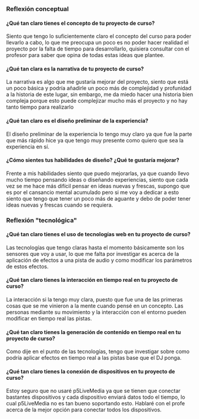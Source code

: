 ### Reflexión conceptual

#### ¿Qué tan claro tienes el concepto de tu proyecto de curso?

Siento que tengo lo suficientemente claro el concepto del curso para poder llevarlo a cabo, lo que me preocupa un poco es no poder hacer realidad el proyecto por la falta de tiempo para desarrollarlo, quisiera consultar con el profesor para saber que opina de todas estas ideas que plantee.

#### ¿Qué tan clara es la narrativa de tu proyecto de curso?

La narrativa es algo que me gustaría mejorar del proyecto, siento que está un poco básica y podría añadirle un poco más de complejidad y profunidad a la historia de este lugar, sin embargo, me da miedo hacer una historia bien compleja porque esto puede complejizar mucho más el proyecto y no hay tanto tiempo para realizarlo

#### ¿Qué tan claro es el diseño preliminar de la experiencia?

El diseño preliminar de la experiencia lo tengo muy claro ya que fue la parte que más rápido hice ya que tengo muy presente como quiero que sea la experiencia en sí.

#### ¿Cómo sientes tus habilidades de diseño? ¿Qué te gustaría mejorar?

Frente a mis habilidades siento que puedo mejorarlas, ya que cuando llevo mucho tiempo pensando ideas o diseñando experiencias, siento que cada vez se me hace más difícil pensar en ideas nuevas y frescas, supongo que es por el cansancio mental acumulado pero si me voy a dedicar a esto siento que tengo que tener un poco más de aguante y debo de poder tener ideas nuevas y frescas cuando se requiera.


### Reflexión "tecnológica"

#### ¿Qué tan claro tienes el uso de tecnologías web en tu proyecto de curso?

Las tecnologías que tengo claras hasta el momento básicamente son los sensores que voy a usar, lo que me falta por investigar es acerca de la aplicación de efectos a una pista de audio y como modificar los parámetros de estos efectos.

#### ¿Qué tan claro tienes la interacción en tiempo real en tu proyecto de curso?

La interacción si la tengo muy clara, puesto que fue una de las primeras cosas que se me vinieron a la mente cuando pensé en un concepto. Las personas mediante su movimiento y la interacción con el entorno pueden modificar en tiempo real las pistas.

#### ¿Qué tan claro tienes la generación de contenido en tiempo real en tu proyecto de curso?

Como dije en el punto de las tecnologías, tengo que investigar sobre como podría aplicar efectos en tiempo real a las pistas base que el DJ ponga.

#### ¿Qué tan claro tienes la conexión de dispositivos en tu proyecto de curso?

Estoy seguro que no usaré p5LiveMedia ya que se tienen que conectar bastantes dispositivos y cada dispositivo enviará datos todo el tiempo, lo cual p5LiveMedia no es tan bueno soportando esto. Hablaré con el profe acerca de la mejor opción para conectar todos los dispositivos.


